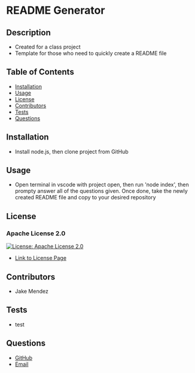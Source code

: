 
  # README Generator

  ## Description

  * Created for a class project
  * Template for those who need to quickly create a README file

  ## Table of Contents

  - [Installation](#Installation)
  - [Usage](#Usage)
  - [License](#License)
  - [Contributors](#Contributors)
  - [Tests](#Tests)
  - [Questions](#Questions)

  ## Installation

  * Install node.js, then clone project from GitHub

  ## Usage

  * Open terminal in vscode with project open, then run 'node index', then prompty answer all of the questions given.  Once done, take the newly created README file and copy to your desired repository

  ## License

  
  ### Apache License 2.0
    
  [![License: Apache License 2.0](https://img.shields.io/badge/License-Apache_2.0-blue.svg)](https://opensource.org/licenses/Apache-2.0)

  - [Link to License Page](https://opensource.org/licenses/Apache-2.0)
    

  ## Contributors
  
  * Jake Mendez

  ## Tests

  * test

  ## Questions

  * [GitHub](https;//github.com/jakem8532)
  * [Email](jakem8532@gmail.com)

